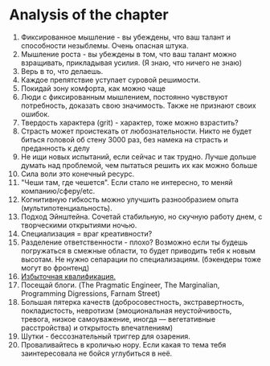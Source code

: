 # Analysis of the chapter

1. Фиксированное мышление - вы убеждены, что ваш талант и способности незыблемы. Очень опасная штука.
2. Мышление роста - вы убеждены в том, что ваш талант можно взращивать, прикладывая усилия. (Я знаю, что ничего не знаю)
3. Верь в то, что делаешь.
4. &#x20;Каждое препятствие уступает суровой решимости.
5. Покидай зону комфорта, как можно чаще
6. Люди с фиксированным мышлением, постоянно чувствуют потребность, доказать свою значимость. Также не признают своих ошибок.
7. Твердость характера (grit) - характер, тоже можно взрастить?
8. Страсть может проистекать от любознательности. Никто не будет биться головой об стену 3000 раз, без намека на страсть и преданность к делу
9. Не ищи новых испытаний, если сейчас и так трудно. Лучше дольше думать над проблемой, чем пытаться решить их как можно больше
10. Сила воли это конечный ресурс.
11. "Чеши там, где чешется".  Если стало не интересно, то меняй компанию/сферу/etc.
12. Когнитивную гибкость можно улучшить разнообразием опыта (мультипотенциальность).
13. Подход Эйнштейна. Сочетай стабильную, но скучную работу днем, с творческими открытиями ночью.
14. Специализация = враг креативности?
15. Разделение ответственности - плохо? Возможно если ты будешь погружаться в смежные области, то будет приводить тебя к новым высотам. Не нужно сепарации по специализациям. (бэкендеры тоже могут во фронтенд)
16. [Избыточная квалификация.](https://app.gitbook.com/s/QGZwgQCumO5G5tPzWC79/izbytochnaya-kvalifikaciya)
17. Посещай блоги. (The Pragmatic Engineer, The Marginalian, Programming Digressions, Farnam Street)
18. Большая пятерка качеств (добросовестность, экстравертность, покладистость, невротизм (эмоциональная неустойчивость, тревога, низкое самоуважение, иногда — вегетативные расстройства)  и открытость впечатлениям)
19. Шутки - бессознательный триггер для озарения.
20. Проваливайтесь в кроличью нору. Если какая то тема тебя заинтересовала не бойся углубиться в неё.

